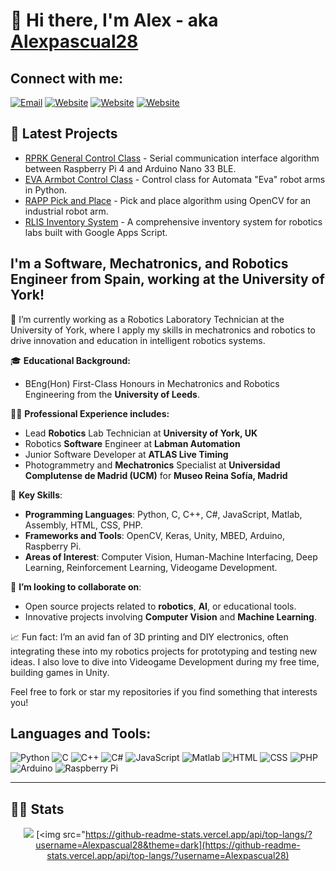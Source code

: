 # 👋 Hi there, I'm Alex - aka [Alexpascual28](https://github.com/Alexpascual28)

## Connect with me:

[![Email](https://img.shields.io/badge/Email-info%40alexrobotics.net-red)](mailto:info@alexrobotics.net)
[![Website](https://img.shields.io/badge/Website-www.alexrobotics.net-yellow)](alexrobotics.net)
[![Website](https://img.shields.io/badge/LinkedIn-linkedin.com/in/alexpascual28-blue)](https://www.linkedin.com/in/alexpascual28/)
[![Website](https://img.shields.io/badge/Twitter/X-twitter.com/Alexpascual28-green)](https://twitter.com/Alexpascual28)

## 📕 Latest Projects

- [RPRK General Control Class](https://github.com/Alexpascual28/rprk_general_control_class) - Serial communication interface algorithm between Raspberry Pi 4 and Arduino Nano 33 BLE.
- [EVA Armbot Control Class](https://github.com/Alexpascual28/eva_armbot_control_class) - Control class for Automata "Eva" robot arms in Python.
- [RAPP Pick and Place](https://github.com/Alexpascual28/rapp_pick_and_place) - Pick and place algorithm using OpenCV for an industrial robot arm.
- [RLIS Inventory System](https://github.com/Alexpascual28/rlis_inventory_system) - A comprehensive inventory system for robotics labs built with Google Apps Script.

## I'm a Software, Mechatronics, and Robotics Engineer from Spain, working at the University of York!

🔭 I’m currently working as a Robotics Laboratory Technician at the University of York, where I apply my skills in mechatronics and robotics to drive innovation and education in intelligent robotics systems.

🎓 **Educational Background:**

- BEng(Hon) First-Class Honours in Mechatronics and Robotics Engineering from the **University of Leeds**.

👨‍💻 **Professional Experience includes:**

- Lead **Robotics** Lab Technician at **University of York, UK**
- Robotics **Software** Engineer at **Labman Automation**
- Junior Software Developer at **ATLAS Live Timing**
- Photogrammetry and **Mechatronics** Specialist at **Universidad Complutense de Madrid (UCM)** for **Museo Reina Sofía, Madrid**

💼 **Key Skills**:

- **Programming Languages**: Python, C, C++, C#, JavaScript, Matlab, Assembly, HTML, CSS, PHP.
- **Frameworks and Tools**: OpenCV, Keras, Unity, MBED, Arduino, Raspberry Pi.
- **Areas of Interest**: Computer Vision, Human-Machine Interfacing, Deep Learning, Reinforcement Learning, Videogame Development.

👯 **I’m looking to collaborate on**:

- Open source projects related to **robotics**, **AI**, or educational tools.
- Innovative projects involving **Computer Vision** and **Machine Learning**.

📈 Fun fact: I’m an avid fan of 3D printing and DIY electronics, often integrating these into my robotics projects for prototyping and testing new ideas. I also love to dive into Videogame Development during my free time, building games in Unity.

Feel free to fork or star my repositories if you find something that interests you!

## Languages and Tools:

![Python](https://img.shields.io/badge/-Python-black?style=flat-square&logo=python)
![C](https://img.shields.io/badge/-C-black?style=flat-square&logo=c)
![C++](https://img.shields.io/badge/-C++-black?style=flat-square&logo=c%2B%2B)
![C#](https://img.shields.io/badge/-C%23-black?style=flat-square&logo=c-sharp)
![JavaScript](https://img.shields.io/badge/-JavaScript-black?style=flat-square&logo=javascript)
![Matlab](https://img.shields.io/badge/-Matlab-black?style=flat-square&logo=matlab)
![HTML](https://img.shields.io/badge/-HTML-black?style=flat-square&logo=html5)
![CSS](https://img.shields.io/badge/-CSS-black?style=flat-square&logo=css3)
![PHP](https://img.shields.io/badge/-PHP-black?style=flat-square&logo=php)
![Arduino](https://img.shields.io/badge/-Arduino-black?style=flat-square&logo=arduino)
![Raspberry Pi](https://img.shields.io/badge/-Raspberry%20Pi-black?style=flat-square&logo=raspberry-pi)

---

## 👨‍💻 Stats

<div align="center">

[<img src="https://github-readme-stats.vercel.app/api?username=Alexpascual28&theme=tokyonight&hide_border=true&show_icons=true&hide_title=true" />](https://github.com/anuraghazra/github-readme-stats)
[<img src="https://github-readme-stats.vercel.app/api/top-langs/?username=Alexpascual28&theme=dark](https://github-readme-stats.vercel.app/api/top-langs/?username=Alexpascual28)

</div>

<!---
Alexpascual28/Alexpascual28 is a ✨ special ✨ repository because its `README.md` (this file) appears on your GitHub profile.
You can click the Preview link to take a look at your changes.
--->
